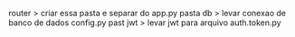 router > criar essa pasta e separar do app.py
pasta db > levar conexao de banco de dados config.py
past jwt > levar jwt para arquivo auth.token.py 